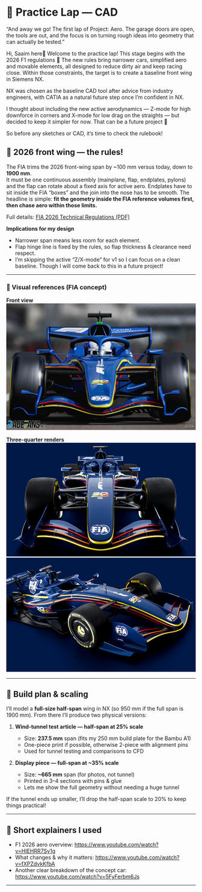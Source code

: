 # 🏁 Practice Lap — CAD  

“And away we go! The first lap of Project: Aero. The garage doors are open, the tools are out, and the focus is on turning rough ideas into geometry that can actually be tested.”  

Hi, Saaim here👋 Welcome to the practice lap! This stage begins with the 2026 F1 regulations 📜 The new rules bring narrower cars, simplified aero and movable elements, all designed to reduce dirty air and keep racing close. Within those constraints, the target is to create a baseline front wing in Siemens NX.  

NX was chosen as the baseline CAD tool after advice from industry engineers, with CATIA as a natural future step once I’m confident in NX.

I thought about including the new active aerodynamics — Z-mode for high downforce in corners and X-mode for low drag on the straights — but decided to keep it simpler for now. That can be a future project 👀  

So before any sketches or CAD, it’s time to check the rulebook!

## 📏 2026 front wing — the rules!

The FIA trims the 2026 front-wing span by ~100 mm versus today, down to **1900 mm**.  
It must be one continuous assembly (mainplane, flap, endplates, pylons) and the flap can rotate about a fixed axis for active aero. Endplates have to sit inside the FIA “boxes” and the join into the nose has to be smooth. The headline is simple: **fit the geometry inside the FIA reference volumes first, then chase aero within those limits.**

Full details: [FIA 2026 Technical Regulations (PDF)](./fia_2026_formula_1_technical_regulations_issue_8_-_2024-06-24.pdf)

**Implications for my design**
- Narrower span means less room for each element.
- Flap hinge line is fixed by the rules, so flap thickness & clearance need respect.
- I’m skipping the active “Z/X-mode” for v1 so I can focus on a clean baseline.
  Though I will come back to this in a future project!

---

### 🔎 Visual references (FIA concept)

**Front view**  
![Front view](./front2.jpg)

**Three-quarter renders**  
![3/4 render](./front.jpg)  
![Side view](./side.jpg)

---

## 🧭 Build plan & scaling

I’ll model a **full-size half-span** wing in NX (so 950 mm if the full span is 1900 mm). From there I’ll produce two physical versions:

1) **Wind-tunnel test article — half-span at 25% scale**  
   - Size: **237.5 mm** span (fits my 250 mm build plate for the Bambu A1)  
   - One-piece print if possible, otherwise 2-piece with alignment pins  
   - Used for tunnel testing and comparisons to CFD

2) **Display piece — full-span at ~35% scale**  
   - Size: **~665 mm** span (for photos, not tunnel)  
   - Printed in 3–4 sections with pins & glue
   - Lets me show the full geometry without needing a huge tunnel

If the tunnel ends up smaller, I’ll drop the half-span scale to 20% to keep things practical!

---

## 🎥 Short explainers I used

- F1 2026 aero overview: https://www.youtube.com/watch?v=HIEHRR7Sy1g  
- What changes & why it matters: https://www.youtube.com/watch?v=fXPZdvkKfbA  
- Another clear breakdown of the concept car: https://www.youtube.com/watch?v=5FyFerbm6Js

---





